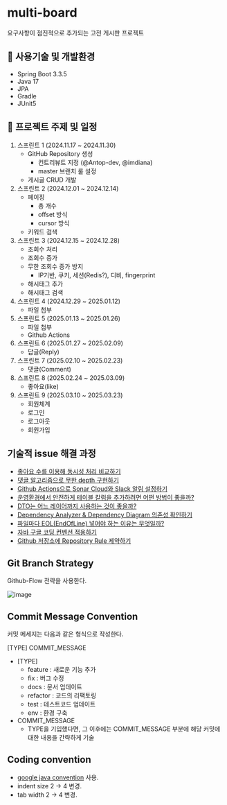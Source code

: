 # multi-board

요구사항이 점진적으로 추가되는 고전 게시판 프로젝트

## 🚩 사용기술 및 개발환경
- Spring Boot 3.3.5
- Java 17
- JPA
- Gradle
- JUnit5

## 🚩 프로젝트 주제 및 일정

1. 스프린트 1 (2024.11.17 ~ 2024.11.30)
   - GitHub Repository 생성
     - 컨트리뷰트 지정 (@Antop-dev, @imdiana)
     - master 브랜치 룰 설정
   - 게시글 CRUD 개발
2. 스프린트 2 (2024.12.01 ~ 2024.12.14)
   - 페이징
     - 총 개수
     - offset 방식
     - cursor 방식
   - 키워드 검색
3. 스프린트 3 (2024.12.15 ~ 2024.12.28)
   - 조회수 처리
   - 조회수 증가
   - 무한 조회수 증가 방지
     - IP기반, 쿠키, 세션(Redis?), 디비, fingerprint
   - 해시태그 추가
   - 해시태그 검색
4. 스프린트 4 (2024.12.29 ~ 2025.01.12)
   - 파일 첨부
5. 스프린트 5 (2025.01.13 ~ 2025.01.26)
   - 파일 첨부
   - Github Actions
6. 스프린트 6 (2025.01.27 ~ 2025.02.09)
   - 답글(Reply)
7. 스프린트 7 (2025.02.10 ~ 2025.02.23)
   - 댓글(Comment)
8. 스프린트 8 (2025.02.24 ~ 2025.03.09)
   - 좋아요(like)
9. 스프린트 9 (2025.03.10 ~ 2025.03.23)
   - 회원체계
   - 로그인
   - 로그아웃
   - 회원가입

## 기술적 issue 해결 과정

- [좋아요 수를 이용해 동시성 처리 비교하기](https://systemdata.tistory.com/117)
- [댓글 알고리즘으로 무한 depth 구현하기](https://systemdata.tistory.com/116)
- [Github Actions으로 Sonar Cloud와 Slack 알림 설정하기](https://systemdata.tistory.com/115)
- [운영환경에서 안전하게 테이블 칼럼을 추가하려면 어떤 방법이 좋을까?](https://systemdata.tistory.com/114)
- [DTO는 어느 레이어까지 사용하는 것이 좋을까?](https://systemdata.tistory.com/112)
- [Dependency Analyzer & Dependency Diagram 의존성 확인하기](https://systemdata.tistory.com/111)
- [파일마다 EOL(EndOfLine) 넣어야 하는 이유는 무엇일까?](https://systemdata.tistory.com/110)
- [자바 구글 코딩 컨벤션 적용하기](https://systemdata.tistory.com/109)
- [Github 저장소에 Repository Rule 제약하기](https://systemdata.tistory.com/108)

## Git Branch Strategy

Github-Flow 전략을 사용한다.

![image](https://github.com/f-lab-edu/auctionHub/assets/59176149/0a15e53e-7896-4b26-848a-60e4e71b0288)


## Commit Message Convention

커밋 메세지는 다음과 같은 형식으로 작성한다.

[TYPE] COMMIT_MESSAGE

- [TYPE]
    - feature : 새로운 기능 추가
    - fix : 버그 수정
    - docs : 문서 업데이트
    - refactor : 코드의 리팩토링
    - test : 테스트코드 업데이트
    - env : 환경 구축
- COMMIT_MESSAGE
    - TYPE을 기입했다면, 그 이후에는 COMMIT_MESSAGE 부분에 해당 커밋에 대한 내용을 간략하게 기술


## Coding convention
- [google java convention](https://google.github.io/styleguide/javaguide.html) 사용.
- indent size 2 -> 4 변경.
- tab width 2 -> 4 변경.
